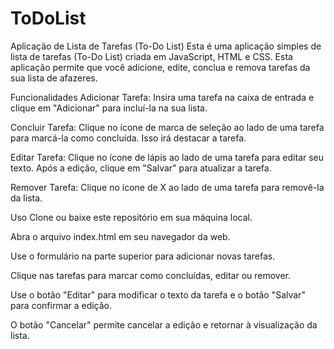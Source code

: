 # ToDoList
Aplicação de Lista de Tarefas (To-Do List)
Esta é uma aplicação simples de lista de tarefas (To-Do List) criada em JavaScript, HTML e CSS. Esta aplicação permite que você adicione, edite, conclua e remova tarefas da sua lista de afazeres.

Funcionalidades
Adicionar Tarefa: Insira uma tarefa na caixa de entrada e clique em "Adicionar" para incluí-la na sua lista.

Concluir Tarefa: Clique no ícone de marca de seleção ao lado de uma tarefa para marcá-la como concluída. Isso irá destacar a tarefa.

Editar Tarefa: Clique no ícone de lápis ao lado de uma tarefa para editar seu texto. Após a edição, clique em "Salvar" para atualizar a tarefa.

Remover Tarefa: Clique no ícone de X ao lado de uma tarefa para removê-la da lista.

Uso
Clone ou baixe este repositório em sua máquina local.

Abra o arquivo index.html em seu navegador da web.

Use o formulário na parte superior para adicionar novas tarefas.

Clique nas tarefas para marcar como concluídas, editar ou remover.

Use o botão "Editar" para modificar o texto da tarefa e o botão "Salvar" para confirmar a edição.

O botão "Cancelar" permite cancelar a edição e retornar à visualização da lista.